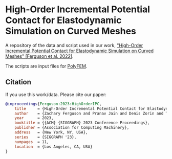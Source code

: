 # High-Order Incremental Potential Contact for Elastodynamic Simulation on Curved Meshes 

A repository of the data and script used in our work, ["High-Order Incremental Potential Contact for Elastodynamic Simulation on Curved Meshes" [Ferguson et al. 2022]](https://zferg.us/research/high-order-ipc/).

The scripts are input files for [PolyFEM](https://polyfem.github.io).

## Citation

If you use this work/data. Please cite our paper:

```bibtex
@inproceedings{Ferguson:2023:HighOrderIPC,
    title     = {High-Order Incremental Potential Contact for Elastodynamic Simulation on Curved Meshes},
    author    = {Zachary Ferguson and Pranav Jain and Denis Zorin and Teseo Schneider and Daniele Panozzo},
    year      = 2023,
    booktitle = {{ACM} {SIGGRAPH} 2023 Conference Proceedings},
    publisher = {Association for Computing Machinery},
    address   = {New York, NY, USA},
    series    = {SIGGRAPH '23},
    numpages  = 11,
    location  = {Los Angeles, CA, USA}
}
```

